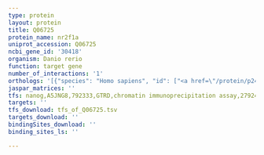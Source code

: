 ```yaml
---
type: protein
layout: protein
title: Q06725
protein_name: nr2f1a
uniprot_accession: Q06725
ncbi_gene_id: '30418'
organism: Danio rerio
function: target gene
number_of_interactions: '1'
orthologs: '[{"species": "Homo sapiens", "id": ["<a href=\"/protein/p24468\">P24468</a>", "<a href=\"/protein/p10589\">P10589</a>"]}, {"species": "Mus musculus", "id": ["<a href=\"/protein/q32ny6\">Q32NY6</a>", "<a href=\"/protein/p43135\">P43135</a>"]}, {"species": "Rattus norvegicus", "id": ["<a href=\"/protein/o09018\">O09018</a>", "<a href=\"/protein/f2z3s9\">F2Z3S9</a>"]}, {"species": "Drosophila melanogaster", "id": ["P16375"]}, {"species": "Caenorhabditis elegans", "id": ["<a href=\"/protein/g5ecr9\">G5ECR9</a>"]}]'
jaspar_matrices: ''
tfs: nanog,A5JNG8,792333,GTRD,chromatin immunoprecipitation assay,27924024%5Buid%5D,No
targets: ''
tfs_download: tfs_of_Q06725.tsv
targets_download: ''
bindingSites_download: ''
binding_sites_ls: ''

---
```

